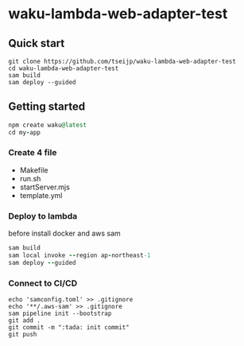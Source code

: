 # waku-lambda-web-adapter-test

## Quick start

```
git clone https://github.com/tseijp/waku-lambda-web-adapter-test
cd waku-lambda-web-adapter-test
sam build
sam deploy --guided
```

## Getting started

```ruby
npm create waku@latest
cd my-app
```

### Create 4 file

- Makefile
- run.sh
- startServer.mjs
- template.yml

### Deploy to lambda

before install docker and aws sam

```ruby
sam build
sam local invoke --region ap-northeast-1
sam deploy --guided
```

### Connect to CI/CD

```
echo 'samconfig.toml' >> .gitignore
echo '**/.aws-sam' >> .gitignore
sam pipeline init --bootstrap
git add .
git commit -m ":tada: init commit"
git push
```